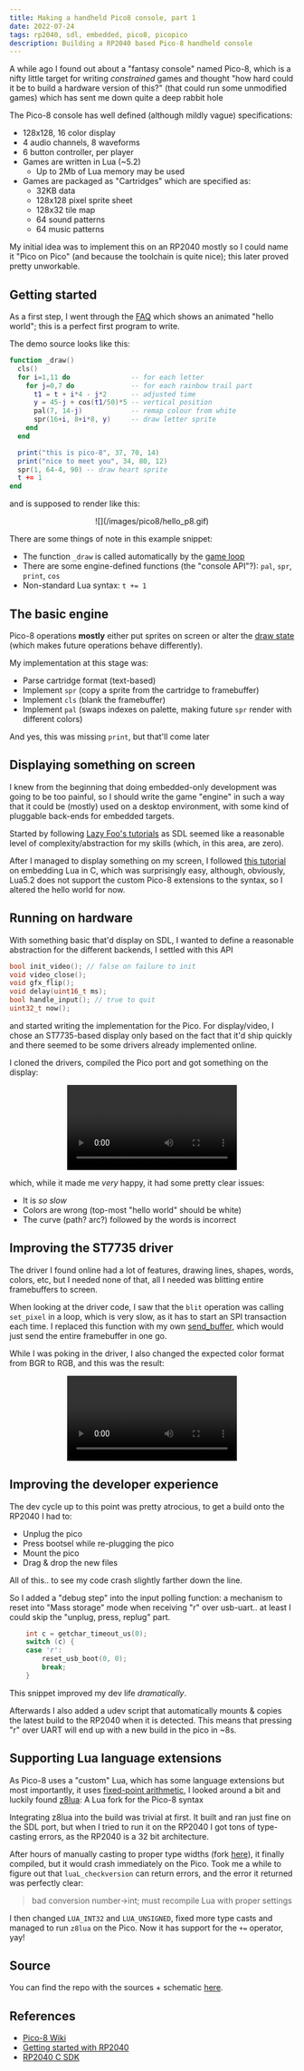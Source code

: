 ```yaml
---
title: Making a handheld Pico8 console, part 1
date: 2022-07-24
tags: rp2040, sdl, embedded, pico8, picopico
description: Building a RP2040 based Pico-8 handheld console
---
```


A while ago I found out about a "fantasy console" named Pico-8, which is a nifty little target for writing *constrained* games and thought
"how hard could it be to build a hardware version of this?" (that could run some unmodified games) which has sent me down quite a deep rabbit hole

The Pico-8 console has well defined (although mildly vague) specifications:

* 128x128, 16 color display
* 4 audio channels, 8 waveforms
* 6 button controller, per player
* Games are written in Lua (~5.2)
  * Up to 2Mb of Lua memory may be used
* Games are packaged as "Cartridges" which are specified as:
  * 32KB data
  * 128x128 pixel sprite sheet
  * 128x32 tile map
  * 64 sound patterns
  * 64 music patterns

My initial idea was to implement this on an RP2040 mostly so I could name it "Pico on Pico" (and because the toolchain is quite nice); this later proved pretty unworkable.


## Getting started

As a first step, I went through the [FAQ](https://www.lexaloffle.com/pico-8.php?page=faq) which shows an animated "hello world"; this is a perfect first program to write.

The demo source looks like this:

```lua
function _draw()
  cls()
  for i=1,11 do               -- for each letter
    for j=0,7 do              -- for each rainbow trail part
      t1 = t + i*4 - j*2      -- adjusted time
      y = 45-j + cos(t1/50)*5 -- vertical position
      pal(7, 14-j)            -- remap colour from white
      spr(16+i, 8+i*8, y)     -- draw letter sprite
    end
  end

  print("this is pico-8", 37, 70, 14)
  print("nice to meet you", 34, 80, 12)
  spr(1, 64-4, 90) -- draw heart sprite
  t += 1
end
```

and is supposed to render like this:

<center>
![](/images/pico8/hello_p8.gif)
</center>

There are some things of note in this example snippet:

* The function `_draw` is called automatically by the [game loop](https://pico-8.fandom.com/wiki/GameLoop)
* There are some engine-defined functions (the "console API"?): `pal`, `spr`, `print`, `cos`
* Non-standard Lua syntax: `t += 1`

## The basic engine

Pico-8 operations **mostly** either put sprites on screen or alter the [draw state](https://pico-8.fandom.com/wiki/DrawState) (which makes future operations behave differently).

My implementation at this stage was:

* Parse cartridge format (text-based)
* Implement `spr` (copy a sprite from the cartridge to framebuffer)
* Implement `cls` (blank the framebuffer)
* Implement `pal` (swaps indexes on palette, making future `spr` render with different colors)

And yes, this was missing `print`, but that'll come later

## Displaying something on screen

I knew from the beginning that doing embedded-only development was going to be too painful, so I should write the game "engine" in such a way that it could be (mostly) used on a desktop environment, with some kind of pluggable back-ends for embedded targets.

Started by following [Lazy Foo's tutorials](https://lazyfoo.net/tutorials/SDL/index.php) as SDL seemed like a reasonable level of complexity/abstraction for my skills (which, in this area, are zero).

After I managed to display something on my screen, I followed [this tutorial](https://lucasklassmann.com/blog/2019-02-02-how-to-embeddeding-lua-in-c/) on embedding Lua in C, which was surprisingly easy, although, obviously, Lua5.2 does not support the custom Pico-8 extensions to the syntax, so I altered the hello world for now.

## Running on hardware

With something basic that'd display on SDL, I wanted to define a reasonable abstraction for the different backends, I settled with this API

```c
bool init_video(); // false on failure to init
void video_close();
void gfx_flip();
void delay(uint16_t ms);
bool handle_input(); // true to quit
uint32_t now();
```

and started writing the implementation for the Pico. For display/video, I chose an ST7735-based display only based on the fact that it'd ship quickly and there seemed to be some drivers already implemented online.

I cloned the drivers, compiled the Pico port and got something on the display:

<center>
  <video controls>
    <source src="/videos/pico8/first_day_pico.mp4"/>
  </video>
</center>

which, while it made me _very_ happy, it had some pretty clear issues:

* It is _so slow_
* Colors are wrong (top-most "hello world" should be white)
* The curve (path? arc?) followed by the words is incorrect

## Improving the ST7735 driver

The driver I found online had a lot of features, drawing lines, shapes, words, colors, etc, but I needed none of that, all I needed was blitting entire framebuffers to screen.

When looking at the driver code, I saw that the `blit` operation was calling `set_pixel` in a loop, which is very slow, as it has to start an SPI transaction each time. I replaced this function with my own [send\_buffer](https://github.com/DavidVentura/PicoPico/blob/master/st7789.c#L16), which would just send the entire framebuffer in one go.

While I was poking in the driver, I also changed the expected color format from BGR to RGB, and this was the result:

<center>
  <video controls>
    <source src="/videos/pico8/pico-hello-world.mp4"/>
  </video>
</center>


## Improving the developer experience

The dev cycle up to this point was pretty atrocious, to get a build onto the RP2040 I had to:

 * Unplug the pico
 * Press bootsel while re-plugging the pico
 * Mount the pico
 * Drag & drop the new files

All of this.. to see my code crash slightly farther down the line.

So I added a "debug step" into the input polling function: a mechanism to reset into "Mass storage" mode when receiving "r" over usb-uart.. at least I could skip the "unplug, press, replug" part.

```c
    int c = getchar_timeout_us(0);
    switch (c) {
	case 'r':
	    reset_usb_boot(0, 0);
	    break;
    }
```

This snippet improved my dev life _dramatically_.

Afterwards I also added a udev script that automatically mounts & copies the latest build to the RP2040 when it is detected. This means that pressing "r" over UART will end up with a new build in the pico in ~8s.


## Supporting Lua language extensions

As Pico-8 uses a "custom" Lua, which has some language extensions but most importantly, it uses [fixed-point arithmetic](https://en.wikipedia.org/wiki/Fixed-point_arithmetic), I looked around a bit and luckily found [z8lua](https://github.com/samhocevar/z8lua): A Lua fork for the Pico-8 syntax

Integrating z8lua into the build was trivial at first. It built and ran just fine on the SDL port, but when I tried to run it on the RP2040 I got tons of type-casting errors, as the RP2040 is a 32 bit architecture.

After hours of manually casting to proper type widths (fork [here](https://github.com/DavidVentura/z8lua)), it finally compiled, but it would crash immediately on the Pico. Took me a while to figure out that `luaL_checkversion` can return errors, and the error it returned was perfectly clear:

> bad conversion number-\>int; must recompile Lua with proper settings

I then changed `LUA_INT32` and `LUA_UNSIGNED`, fixed more type casts and managed to run `z8lua` on the Pico. Now it has support for the `+=` operator, yay!

## Source

You can find the repo with the sources + schematic [here](https://github.com/DavidVentura/PicoPico).

## References

- [Pico-8 Wiki](https://pico-8.fandom.com/wiki/Pico-8_Wikia)
- [Getting started with RP2040](https://datasheets.raspberrypi.com/pico/getting-started-with-pico.pdf)
- [RP2040 C SDK](https://datasheets.raspberrypi.com/pico/raspberry-pi-pico-c-sdk.pdf)
